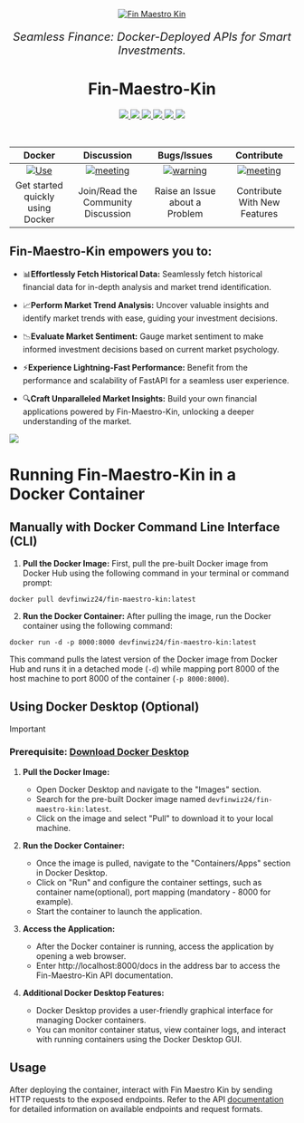 <p align="center">
  <a href="https://fin-maestro-kin.apidog.io/"><img src="https://github.com/devfinwiz/Fin-Maestro-Kin/assets/78873223/eb0f030e-5c6c-4457-9713-97d0487ae59c" alt="Fin Maestro Kin"></a>
</p>
<p align="center" style="font-size: 20px;">
    <em>Seamless Finance: Docker-Deployed APIs for Smart Investments.</em>

<h1 align="center">Fin-Maestro-Kin </h1>

<p align="center">
  <a href="https://github.com/devfinwiz/fin-maestro-kin/releases/latest">
    <img src="https://img.shields.io/github/v/release/devfinwiz/fin-maestro-kin?style=for-the-badge">
  </a>
  <a href="">
    <img src="https://img.shields.io/badge/Python-3.9.1-blue&?style=for-the-badge&color=brown">
  </a>
  <a href="https://github.com/devfinwiz/Fin-Maestro-Kin/blob/master/LICENSE">
    <img src="https://img.shields.io/github/license/devfinwiz/Fin-Maestro-Kin?color=purple&style=for-the-badge">
  </a>
  <a href="https://github.com/devfinwiz/Fin-Maestro-Kin/graphs/contributors">
    <img src="https://img.shields.io/github/contributors/devfinwiz/Fin-Maestro-Kin?color=indigo&style=for-the-badge">
  </a>
  <a href="https://www.codefactor.io/repository/github/devfinwiz/fin-maestro-kin">
    <img src="https://www.codefactor.io/repository/github/devfinwiz/fin-maestro-kin/badge?style=for-the-badge&">
  </a>
  <a href="https://hub.docker.com/repository/docker/devfinwiz24/fin-maestro-kin/tags">
    <img src="https://img.shields.io/docker/pulls/devfinwiz24/fin-maestro-kin?style=for-the-badge&logo=docker">
  </a>
</p><br>


| **Docker** | **Discussion** | **Bugs/Issues** | **Contribute** |
| :---: | :---: | :---: | :---: |
| [![Use](https://github.com/devfinwiz/Fin-Maestro-Kin/assets/78873223/5866ef40-3168-415b-b222-febb280f0248)](https://hub.docker.com/r/devfinwiz24/fin-maestro-kin) | [![meeting](https://user-images.githubusercontent.com/6128978/149935812-31266023-cc5b-4c98-a416-1d4cf8800c0c.png)](https://github.com/devfinwiz/Fin-Maestro-Kin/discussions) | [![warning](https://user-images.githubusercontent.com/6128978/149936142-04d7cf1c-5bc5-45c1-a8e4-015454a2de48.png)](https://github.com/devfinwiz/Fin-Maestro-Kin/issues/new/choose) | [![meeting](https://user-images.githubusercontent.com/6128978/149935812-31266023-cc5b-4c98-a416-1d4cf8800c0c.png)](https://github.com/devfinwiz/Fin-Maestro-Kin/fork) |
| Get started quickly using Docker | Join/Read the Community Discussion | Raise an Issue about a Problem | Contribute With New Features |


## **Fin-Maestro-Kin** empowers you to:

- 📊**Effortlessly Fetch Historical Data:** Seamlessly fetch historical financial data for in-depth analysis and market trend identification.

- 📈**Perform Market Trend Analysis:** Uncover valuable insights and identify market trends with ease, guiding your investment decisions.
  
- 📉**Evaluate Market Sentiment:** Gauge market sentiment to make informed investment decisions based on current market psychology.
  
- ⚡**Experience Lightning-Fast Performance:** Benefit from the performance and scalability of FastAPI for a seamless user experience.
  
- 🔍**Craft Unparalleled Market Insights:** Build your own financial applications powered by Fin-Maestro-Kin, unlocking a deeper understanding of the market.


![](https://i.imgur.com/waxVImv.png)

# Running Fin-Maestro-Kin in a Docker Container

## Manually with Docker Command Line Interface (CLI)

1. **Pull the Docker Image:** First, pull the pre-built Docker image from Docker Hub using the following command in your terminal or command prompt:
```
docker pull devfinwiz24/fin-maestro-kin:latest
```
2. **Run the Docker Container:** After pulling the image, run the Docker container using the following command:
```
docker run -d -p 8000:8000 devfinwiz24/fin-maestro-kin:latest
```
This command pulls the latest version of the Docker image from Docker Hub and runs it in a detached mode (`-d`) while mapping port 8000 of the host machine to port 8000 of the container (`-p 8000:8000`).

## Using Docker Desktop (Optional)
> [!IMPORTANT]
> ### Prerequisite: [Download Docker Desktop](https://www.docker.com/products/docker-desktop/)

1. **Pull the Docker Image:**
   - Open Docker Desktop and navigate to the "Images" section.
   - Search for the pre-built Docker image named `devfinwiz24/fin-maestro-kin:latest`.
   - Click on the image and select "Pull" to download it to your local machine.

2. **Run the Docker Container:**
   - Once the image is pulled, navigate to the "Containers/Apps" section in Docker Desktop.
   - Click on "Run" and configure the container settings, such as container name(optional), port mapping (mandatory - 8000 for example).
   - Start the container to launch the application.

3. **Access the Application:**
   - After the Docker container is running, access the application by opening a web browser.
   - Enter http://localhost:8000/docs in the address bar to access the Fin-Maestro-Kin API documentation.

4. **Additional Docker Desktop Features:**
   - Docker Desktop provides a user-friendly graphical interface for managing Docker containers.
   - You can monitor container status, view container logs, and interact with running containers using the Docker Desktop GUI.

## Usage
After deploying the container, interact with Fin Maestro Kin by sending HTTP requests to the exposed endpoints. Refer to the API [documentation](https://fin-maestro-kin.apidog.io/) for detailed information on available endpoints and request formats.
